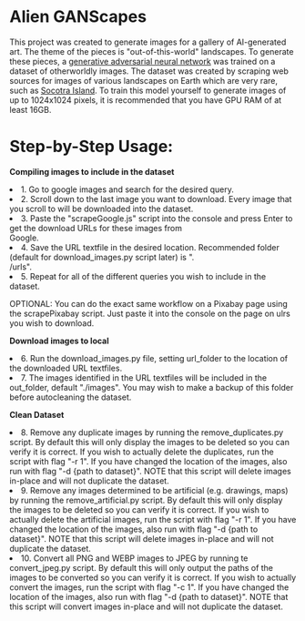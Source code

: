 # Alien GANScapes
This project was created to generate images for a gallery of AI-generated art. The theme of the pieces is "out-of-this-world" landscapes. To generate these pieces, a [generative adversarial neural network](https://en.wikipedia.org/wiki/Generative_adversarial_network (GAN)) was trained on a dataset of otherworldly images. The dataset was created by scraping web sources for images of various landscapes on Earth which are very rare, such as [Socotra Island](https://www.nationalgeographic.com/environment/article/socotra-yemen-biodiversity-photography). To train this model yourself to generate images of up to 1024x1024 pixels, it is recommended that you have GPU RAM of at least 16GB.


# Step-by-Step Usage:
<b>Compiling images to include in the dataset</b>
<li>1. Go to google images and search for the desired query.</li>
<li>2. Scroll down to the last image you want to download. Every image that you scroll to will be downloaded into the dataset.</li>
<li>3. Paste the "scrapeGoogle.js" script into the console and press Enter to get the download URLs for these images from</li> Google.
<li>4. Save the URL textfile in the desired location. Recommended folder (default for download_images.py script later) is ".</li>/urls".
<li>5. Repeat for all of the different queries you wish to include in the dataset.</li>

OPTIONAL: You can do the exact same workflow on a Pixabay page using the scrapePixabay script. Just paste it into the console on the page on ulrs you wish to download.

<b>Download images to local</b>
<li>6. Run the download_images.py file, setting url_folder to the location of the downloaded URL textfiles.</li>
<li>7. The images identified in the URL textfiles will be included in the out_folder, default "./images". You may wish to make a backup of this folder before autocleaning the dataset.</li>

<b>Clean Dataset</b>
<li>8. Remove any duplicate images by running the remove_duplicates.py script. By default this will only display the images to be deleted so you can verify it is correct. If you wish to actually delete the duplicates, run the script with flag "-r 1". If you have changed the location of the images, also run with flag "-d {path to dataset}". NOTE that this script will delete images in-place and will not duplicate the dataset.</li>
<li>9. Remove any images determined to be artificial (e.g. drawings, maps) by running the remove_artificial.py script. By default this will only display the images to be deleted so you can verify it is correct. If you wish to actually delete the artificial images, run the script with flag "-r 1". If you have changed the location of the images, also run with flag "-d {path to dataset}". NOTE that this script will delete images in-place and will not duplicate the dataset.</li>
<li>10. Convert all PNG and WEBP images to JPEG by running te convert_jpeg.py script. By default this will only output the paths of the images to be converted so you can verify it is correct. If you wish to actually convert the images, run the script with flag "-c 1". If you have changed the location of the images, also run with flag "-d {path to dataset}". NOTE that this script will convert images in-place and will not duplicate the dataset.</li>
